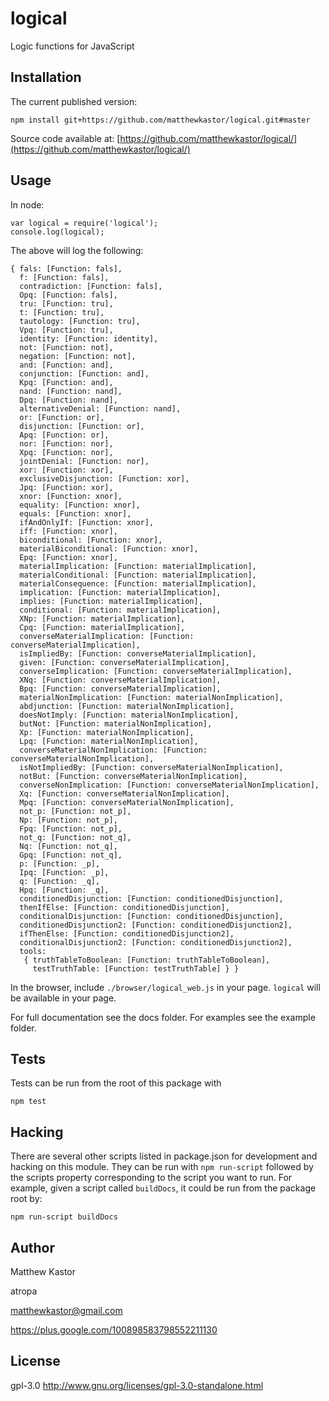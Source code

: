 # logical

Logic functions for JavaScript

## Installation

The current published version:

```
npm install git+https://github.com/matthewkastor/logical.git#master
```

Source code available at: [https://github.com/matthewkastor/logical/](https://github.com/matthewkastor/logical/)

## Usage

In node:

```
var logical = require('logical');
console.log(logical);
```

The above will log the following:

```
{ fals: [Function: fals],
  f: [Function: fals],
  contradiction: [Function: fals],
  Opq: [Function: fals],
  tru: [Function: tru],
  t: [Function: tru],
  tautology: [Function: tru],
  Vpq: [Function: tru],
  identity: [Function: identity],
  not: [Function: not],
  negation: [Function: not],
  and: [Function: and],
  conjunction: [Function: and],
  Kpq: [Function: and],
  nand: [Function: nand],
  Dpq: [Function: nand],
  alternativeDenial: [Function: nand],
  or: [Function: or],
  disjunction: [Function: or],
  Apq: [Function: or],
  nor: [Function: nor],
  Xpq: [Function: nor],
  jointDenial: [Function: nor],
  xor: [Function: xor],
  exclusiveDisjunction: [Function: xor],
  Jpq: [Function: xor],
  xnor: [Function: xnor],
  equality: [Function: xnor],
  equals: [Function: xnor],
  ifAndOnlyIf: [Function: xnor],
  iff: [Function: xnor],
  biconditional: [Function: xnor],
  materialBiconditional: [Function: xnor],
  Epq: [Function: xnor],
  materialImplication: [Function: materialImplication],
  materialConditional: [Function: materialImplication],
  materialConsequence: [Function: materialImplication],
  implication: [Function: materialImplication],
  implies: [Function: materialImplication],
  conditional: [Function: materialImplication],
  XNp: [Function: materialImplication],
  Cpq: [Function: materialImplication],
  converseMaterialImplication: [Function: converseMaterialImplication],
  isImpliedBy: [Function: converseMaterialImplication],
  given: [Function: converseMaterialImplication],
  converseImplication: [Function: converseMaterialImplication],
  XNq: [Function: converseMaterialImplication],
  Bpq: [Function: converseMaterialImplication],
  materialNonImplication: [Function: materialNonImplication],
  abdjunction: [Function: materialNonImplication],
  doesNotImply: [Function: materialNonImplication],
  butNot: [Function: materialNonImplication],
  Xp: [Function: materialNonImplication],
  Lpq: [Function: materialNonImplication],
  converseMaterialNonImplication: [Function: converseMaterialNonImplication],
  isNotImpliedBy: [Function: converseMaterialNonImplication],
  notBut: [Function: converseMaterialNonImplication],
  converseNonImplication: [Function: converseMaterialNonImplication],
  Xq: [Function: converseMaterialNonImplication],
  Mpq: [Function: converseMaterialNonImplication],
  not_p: [Function: not_p],
  Np: [Function: not_p],
  Fpq: [Function: not_p],
  not_q: [Function: not_q],
  Nq: [Function: not_q],
  Gpq: [Function: not_q],
  p: [Function: _p],
  Ipq: [Function: _p],
  q: [Function: _q],
  Hpq: [Function: _q],
  conditionedDisjunction: [Function: conditionedDisjunction],
  thenIfElse: [Function: conditionedDisjunction],
  conditionalDisjunction: [Function: conditionedDisjunction],
  conditionedDisjunction2: [Function: conditionedDisjunction2],
  ifThenElse: [Function: conditionedDisjunction2],
  conditionalDisjunction2: [Function: conditionedDisjunction2],
  tools:
   { truthTableToBoolean: [Function: truthTableToBoolean],
     testTruthTable: [Function: testTruthTable] } }
```

In the browser, include `./browser/logical_web.js` in your page. `logical` will
 be available in your page.

For full documentation see the docs folder. For examples see the example folder.

## Tests

Tests can be run from the root of this package with

```
npm test
```

## Hacking

There are several other scripts listed in package.json for development and
 hacking on this module. They can be run with `npm run-script` followed by the
 scripts property corresponding to the script you want to run. For example,
 given a script called `buildDocs`, it could be run from the package root by:

```
npm run-script buildDocs
```

## Author

Matthew Kastor

atropa

matthewkastor@gmail.com

https://plus.google.com/100898583798552211130

## License

gpl-3.0 http://www.gnu.org/licenses/gpl-3.0-standalone.html